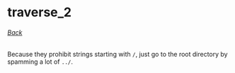 # traverse_2
###### [Back](../README.md)

Because they prohibit strings starting with `/`, just go to the root directory
by spamming a lot of `../`.
